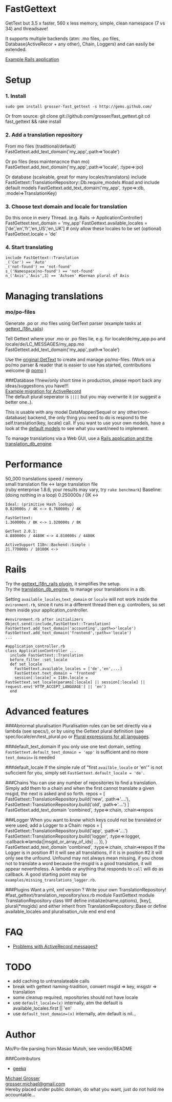 FastGettext
===========
GetText but 3.5 x faster, 560 x less memory, simple, clean namespace (7 vs 34) and threadsave!  

It supports multiple backends (atm: .mo files, .po files, Database(ActiveRecor + any other), Chain, Loggers) and can easily be extended.

[Example Rails application](https://github.com/grosser/gettext_i18n_rails_example)

Setup
=====
### 1. Install
    sudo gem install grosser-fast_gettext -s http://gems.github.com/

Or from source:
    git clone git://github.com/grosser/fast_gettext.git
    cd fast_gettext && rake install

### 2. Add a translation repository

From mo files (traditional/default)
    FastGettext.add_text_domain('my_app',:path=>'locale')

Or po files (less maintenacnce than mo)
    FastGettext.add_text_domain('my_app',:path=>'locale', :type=>:po)

Or database (scaleable, great for many locales/translators)
    include FastGettext::TranslationRepository::Db.require_models #load and include default models
    FastGettext.add_text_domain('my_app', :type=>:db, :model=>TranslationKey)

### 3. Choose text domain and locale for translation
Do this once in every Thread. (e.g. Rails -> ApplicationController)
    FastGettext.text_domain = 'my_app'
    FastGettext.available_locales = ['de','en','fr','en_US','en_UK'] # only allow these locales to be set (optional)
    FastGettext.locale = 'de'

### 4. Start translating
    include FastGettext::Translation
    _('Car') == 'Auto'
    _('not-found') == 'not-found'
    s_('Namespace|no-found') == 'not-found'
    n_('Axis','Axis',3) == 'Achsen' #German plural of Axis

Managing translations
============
### mo/po-files
Generate .po or .mo files using GetText parser (example tasks at [gettext_i18n_rails](http://github.com/grosser/gettext_i18n_rails))

Tell Gettext where your .mo or .po files lie, e.g. for locale/de/my_app.po and locale/de/LC_MESSAGES/my_app.mo
    FastGettext.add_text_domain('my_app',:path=>'locale')

Use the [original GetText](http://github.com/mutoh/gettext) to create and manage po/mo-files.
(Work on a po/mo parser & reader that is easier to use has started, contributions welcome @ [pomo](http://github.com/grosser/pomo) )

###Database
!!!new/only short time in production, please report back any ideas/suggestions you have!!!  
[Example migration for ActiveRecord](http://github.com/grosser/fast_gettext/blob/master/examples/db/migration.rb)  
The default plural seperator is `||||` but you may overwrite it (or suggest a better one..).

This is usable with any model DataMapper/Sequel or any other(non-database) backend, the only thing you need to do is respond to the self.translation(key, locale) call.
If you want to use your own models, have a look at the [default models](http://github.com/grosser/fast_gettext/tree/master/lib/fast_gettext/translation_repository/db_models) to see what you want/need to implement.

To manage translations via a Web GUI, use a [Rails application and the translation_db_engine](http://github.com/grosser/translation_db_engine)

Performance
===========
50_000 translations speed / memory  
small translation file <-> large translation file  
(ruby enterprise 1.8.6, your results may vary, try `rake benchmark`)
    Baseline: (doing nothing in a loop)
    0.250000s / 0K <->

    Ideal: (primitive Hash lookup)
    0.820000s / 4K <-> 0.760000s / 4K

    FastGettext:
    1.360000s / 8K <-> 1.320000s / 8K

    GetText 2.0.1:
    4.880000s / 4480K <-> 4.810000s / 4480K

    ActiveSupport I18n::Backend::Simple :
    21.770000s / 10100K <->

Rails
=======================
Try the [gettext_i18n_rails plugin](http://github.com/grosser/gettext_i18n_rails), it simplifies the setup.  
Try the [translation_db_engine](http://github.com/grosser/translation_db_engine), to manage your translations in a db.

Setting `available_locales`,`text_domain` or `locale` will not work inside the `evironment.rb`,
since it runs in a different thread then e.g. controllers, so set them inside your application_controller.

    #environment.rb after initializers
    Object.send(:include,FastGettext::Translation)
    FastGettext.add_text_domain('accounting',:path=>'locale')
    FastGettext.add_text_domain('frontend',:path=>'locale')
    ...

    #application_controller.rb
    class ApplicationController ...
      include FastGettext::Translation
      before_filter :set_locale
      def set_locale
        FastGettext.available_locales = ['de','en',...]
        FastGettext.text_domain = 'frontend'
        session[:locale] = I18n.locale = FastGettext.set_locale(params[:locale] || session[:locale] || request.env['HTTP_ACCEPT_LANGUAGE'] || 'en')
      end

Advanced features
=================
###Abnormal pluralisation
Pluralisation rules can be set directly via a lambda (see specs/), or by using the Gettext
plural definition (see spec/locale/en/test_plural.po or [Plural expressions for all languages](http://translate.sourceforge.net/wiki/l10n/pluralforms).

###default_text_domain
If you only use one text domain, setting `FastGettext.default_text_domain = 'app'`
is sufficient and no more `text_domain=` is needed

###default_locale
If the simple rule of "first `availble_locale` or 'en'" is not suficcient for you, simply set `FastGettext.default_locale = 'de'`.

###Chains
You can use any number of repositories to find a translation. Simply add them to a chain and when
the first cannot translate a given msgid, the next is asked and so forth.
    repos = [
      FastGettext::TranslationRepository.build('new', :path=>'....'),
      FastGettext::TranslationRepository.build('old', :path=>'....')
    ]
    FastGettext.add_text_domain 'combined', :type=>:chain, :chain=>repos

###Logger
When you want to know which keys could not be translated or were used, add a Logger to a Chain:
    repos = [
      FastGettext::TranslationRepository.build('app', :path=>'....')
      FastGettext::TranslationRepository.build('logger', :type=>:logger, :callback=>lamda{|msgid_or_array_of_ids| ... }),
    }
    FastGettext.add_text_domain 'combined', :type=>:chain, :chain=>repos
If the Logger is in position #1 it will see all translations, if it is in position #2 it will only see the unfound.
Unfound may not always mean missing, if you chose not to translate a word because the msgid is a good translation, it will appear nevertheless.
A lambda or anything that responds to `call` will do as callback. A good starting point may be `examples/missing_translations_logger.rb`.

###Plugins
Want a yml, xml version ?
Write your own TranslationRepository!
    #fast_gettext/translation_repository/xxx.rb
    module FastGettext
      module TranslationRepository
        class Wtf
          define initialize(name,options), [key], plural(*msgids) and
          either inherit from TranslationRepository::Base or define available_locales and pluralisation_rule
        end
      end
    end

FAQ
===
 - [Problems with ActiveRecord messages?](http://wiki.github.com/grosser/fast_gettext/activerecord)

TODO
====
 - add caching to untranslateable calls
 - break with gettext naming-tradition, convert msgid => key, msgstr => translation
 - some cleanup required, repositories should not have locale
 - use `default_locale=(x)` internally, atm the default is available_locales.first || 'en'
 - use `default_text_domain=(x)` internally, atm default is nil...

Author
======
Mo/Po-file parsing from Masao Mutoh, see vendor/README

###Contributors
 - [geekq](http://www.innoq.com/blog/vd)

[Michael Grosser](http://pragmatig.wordpress.com)  
grosser.michael@gmail.com  
Hereby placed under public domain, do what you want, just do not hold me accountable...  
